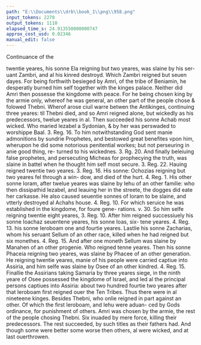 ```yaml
---
path: "E:\\Documents\\drb\\book_1\\png\\958.png"
input_tokens: 2270
output_tokens: 1110
elapsed_time_s: 24.913550000000747
approx_cost_usd: 0.02346
manual_edit: false
---
```

Continuance of the

twentie yeares, his sonne Ela reigning but two yeares, was slaine by his ser-
uant Zambri, and al his kinred destroyd. Which Zambri reigned but seuen
dayes. For being forthwith besieged by Amri, of the tribe of Beniamin, he
desperatly burned him self together with the kinges palace. Neither did Amri
then possesse the kingdome with peace. For he being chosen king by the armie
only, whereof he was general, an other part of the people chose & folowed
Thebni. Wherof arose ciuil warre betwen the Antikinges, continuing
three yeares: til Thebni died, and so Amri reigned alone, but wickedly as his
predecessors, twelue yeares in al. Then succeeded his sonne Achab most wicked.
Who maried Iezabel a Sydonian, & by her was perswaded to worshippe
Baal. 3. Reg. 16. To him notwithstanding God sent manie admonitions by
sundrie Prophetes, and bestowed great benefites vpon him, wherupon he did
some notorious penitential workes; but not perseuring in anie good thing, re-
turned to his wickednes. 3. Rg. 20. And finally beleiuing false prophetes,
and persecuting Micheas for prophecying the truth, was slaine in battel when
he thought him self most secure. 3. Reg. 22. Hauing reigned twentie two yeares.
3. Reg. 16. His sonne: Ochozias reigning but two yeares fel through a win-
dow, and died of the hurt. 4. Reg. 1. His other sonne Ioram, after twelue
yeares was slaine by Iehu of an other familie: who then dissipathid Iezabel,
and leauing her in the streete, the dogges did eate her carkasse. He also caused
seuentie sonnes of Ioram to be slaine, and vtterly destroyed al Achahs house. 4.
Reg. 10. For which seruice he was established in the kingdome, for foure gene-
rations. v. 30. So him selfe reigning twentie eight yeares, 3. Reg. 10. After him
reigned successiuely his sonne Ioachaz seuentene yeares, his sonne Ioas, six-
tene yeares. 4. Reg. 13. his sonne Ieroboam one and fourtie yeares. Lastlie
his sonne Zacharias, whom his seruant Sellum of an other race, killed
when he had reigned but six monethes. 4. Reg. 15. And after one moneth
Sellum was slaine by Manahen of an other progenie. Who reigned tenne
yeares. Then his sonne Phaceia reigning two yeares, was slaine by Phacee
of an other generation. He reigning twentie yeares, manie of his people were
carried captiue into Assiria, and him selfe was slaine by Osee of an other
kindred. 4. Reg. 15. Finallie the Assirians taking Samaria by three yeares
siege, in the ninth yeare of Osee possessed the kingdome of Israel, and
led al the principal persons captiues into Assiria: about two hundred
fourtie two yeares after that Ieroboam first reigned ouer the Ten Tribes. Thus
there were in al nineteene kinges. Besides Thebni, who onlie reigned
in part against an other. Of which the first Ieroboam, and Iehu were aduan-
ced by Gods ordinance, for punishment of others. Amri was chosen by the
armie, the rest of the people chosing Thebni. Six inuaded by mere force, killing
their predecessors. The rest succeeded, by such titles as their fathers had. And
though some were better some worse then others, al were wicked, and at last
ouerthrowen.

[^1]: The third but 7. yeares.

[^2]: The fourth 48. yeares.

[^3]: The fifth. 103. yeares

[^4]: The sixth, one moneth.

[^5]: The seuenth, 11. yeares.

[^6]: The eight 20. yeares.

[^7]: The ninth nine yeares. Then ouer-throwen and the kingdom neuer restored